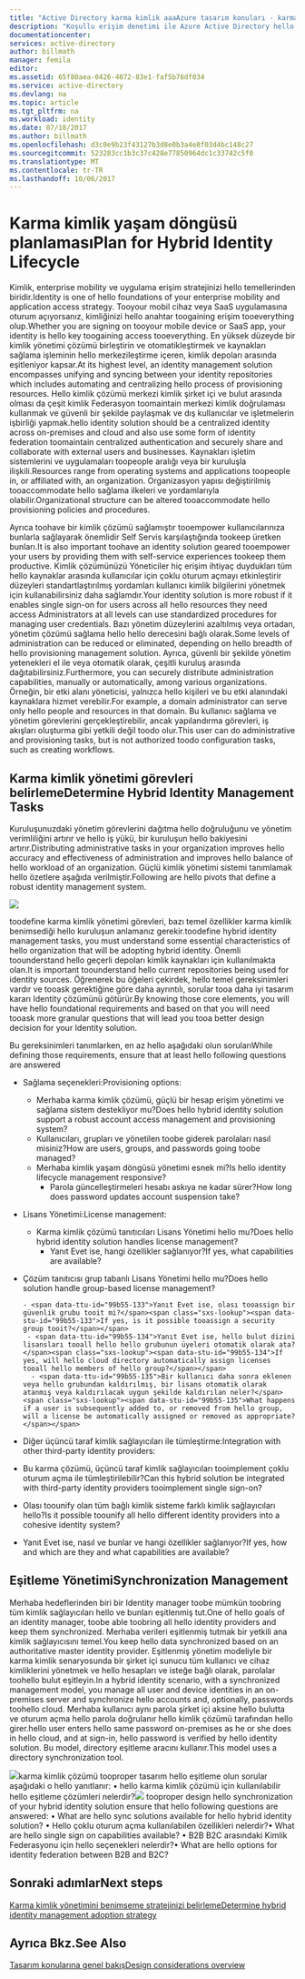 ```yaml
---
title: "Active Directory karma kimlik aaaAzure tasarım konuları - karma kimlik yönetimi görevleri belirlemek | Microsoft Docs"
description: "Koşullu erişim denetimi ile Azure Active Directory hello belirli koşullar hello kullanıcı kimlik doğrulaması ve erişim toohello uygulama izin vermeden önce çekme denetler. Bu koşullar sağlandığında hello kullanıcı kimlik doğrulaması ve erişim toohello uygulama izin verilir."
documentationcenter: 
services: active-directory
author: billmath
manager: femila
editor: 
ms.assetid: 65f80aea-0426-4072-83e1-faf5b76df034
ms.service: active-directory
ms.devlang: na
ms.topic: article
ms.tgt_pltfrm: na
ms.workload: identity
ms.date: 07/18/2017
ms.author: billmath
ms.openlocfilehash: d3c0e9b23f43127b3d8e0b3a4e8f03d4bc148c27
ms.sourcegitcommit: 523283cc1b3c37c428e77850964dc1c33742c5f0
ms.translationtype: MT
ms.contentlocale: tr-TR
ms.lasthandoff: 10/06/2017
---
```

# <a name="plan-for-hybrid-identity-lifecycle"></a><span data-ttu-id="99b55-104">Karma kimlik yaşam döngüsü planlaması</span><span class="sxs-lookup"><span data-stu-id="99b55-104">Plan for Hybrid Identity Lifecycle</span></span>
<span data-ttu-id="99b55-105">Kimlik, enterprise mobility ve uygulama erişim stratejinizi hello temellerinden biridir.</span><span class="sxs-lookup"><span data-stu-id="99b55-105">Identity is one of hello foundations of your enterprise mobility and application access strategy.</span></span> <span data-ttu-id="99b55-106">Tooyour mobil cihaz veya SaaS uygulamasına oturum açıyorsanız, kimliğinizi hello anahtar toogaining erişim tooeverything olup.</span><span class="sxs-lookup"><span data-stu-id="99b55-106">Whether you are signing on tooyour mobile device or SaaS app, your identity is hello key toogaining access tooeverything.</span></span> <span data-ttu-id="99b55-107">En yüksek düzeyde bir kimlik yönetimi çözümü birleştirin ve otomatikleştirmek ve kaynakları sağlama işleminin hello merkezileştirme içeren, kimlik depoları arasında eşitleniyor kapsar.</span><span class="sxs-lookup"><span data-stu-id="99b55-107">At its highest level, an identity management solution encompasses unifying and syncing between your identity repositories which includes automating and centralizing hello process of provisioning resources.</span></span> <span data-ttu-id="99b55-108">Hello kimlik çözümü merkezi kimlik şirket içi ve bulut arasında olması da çeşit kimlik Federasyon toomaintain merkezi kimlik doğrulaması kullanmak ve güvenli bir şekilde paylaşmak ve dış kullanıcılar ve işletmelerin işbirliği yapmak.</span><span class="sxs-lookup"><span data-stu-id="99b55-108">hello identity solution should be a centralized identity across on-premises and cloud and also use some form of identity federation toomaintain centralized authentication and securely share and collaborate with external users and businesses.</span></span> <span data-ttu-id="99b55-109">Kaynakları işletim sistemlerini ve uygulamaları toopeople aralığı veya bir kuruluşla ilişkili.</span><span class="sxs-lookup"><span data-stu-id="99b55-109">Resources range from operating systems and applications toopeople in, or affiliated with, an organization.</span></span> <span data-ttu-id="99b55-110">Organizasyon yapısı değiştirilmiş tooaccommodate hello sağlama ilkeleri ve yordamlarıyla olabilir.</span><span class="sxs-lookup"><span data-stu-id="99b55-110">Organizational structure can be altered tooaccommodate hello provisioning policies and procedures.</span></span>

<span data-ttu-id="99b55-111">Ayrıca toohave bir kimlik çözümü sağlamıştır tooempower kullanıcılarınıza bunlarla sağlayarak önemlidir Self Servis karşılaştığında tookeep üretken bunları.</span><span class="sxs-lookup"><span data-stu-id="99b55-111">It is also important toohave an identity solution geared tooempower your users by providing them with self-service experiences tookeep them productive.</span></span> <span data-ttu-id="99b55-112">Kimlik çözümünüzü Yöneticiler hiç erişim ihtiyaç duydukları tüm hello kaynaklar arasında kullanıcılar için çoklu oturum açmayı etkinleştirir düzeyleri standartlaştırılmış yordamları kullanıcı kimlik bilgilerini yönetmek için kullanabilirsiniz daha sağlamdır.</span><span class="sxs-lookup"><span data-stu-id="99b55-112">Your identity solution is more robust if it enables single sign-on for users across all hello resources they need access Administrators at all levels can use standardized procedures for managing user credentials.</span></span> <span data-ttu-id="99b55-113">Bazı yönetim düzeylerini azaltılmış veya ortadan, yönetim çözümü sağlama hello hello derecesini bağlı olarak.</span><span class="sxs-lookup"><span data-stu-id="99b55-113">Some levels of administration can be reduced or eliminated, depending on hello breadth of hello provisioning management solution.</span></span> <span data-ttu-id="99b55-114">Ayrıca, güvenli bir şekilde yönetim yetenekleri el ile veya otomatik olarak, çeşitli kuruluş arasında dağıtabilirsiniz.</span><span class="sxs-lookup"><span data-stu-id="99b55-114">Furthermore, you can securely distribute administration capabilities, manually or automatically, among various organizations.</span></span> <span data-ttu-id="99b55-115">Örneğin, bir etki alanı yöneticisi, yalnızca hello kişileri ve bu etki alanındaki kaynaklara hizmet verebilir.</span><span class="sxs-lookup"><span data-stu-id="99b55-115">For example, a domain administrator can serve only hello people and resources in that domain.</span></span> <span data-ttu-id="99b55-116">Bu kullanıcı sağlama ve yönetim görevlerini gerçekleştirebilir, ancak yapılandırma görevleri, iş akışları oluşturma gibi yetkili değil toodo olur.</span><span class="sxs-lookup"><span data-stu-id="99b55-116">This user can do administrative and provisioning tasks, but is not authorized toodo configuration tasks, such as creating workflows.</span></span>

## <a name="determine-hybrid-identity-management-tasks"></a><span data-ttu-id="99b55-117">Karma kimlik yönetimi görevleri belirleme</span><span class="sxs-lookup"><span data-stu-id="99b55-117">Determine Hybrid Identity Management Tasks</span></span>
<span data-ttu-id="99b55-118">Kuruluşunuzdaki yönetim görevlerini dağıtma hello doğruluğunu ve yönetim verimliliğini artırır ve hello iş yükü, bir kuruluşun hello bakiyesini artırır.</span><span class="sxs-lookup"><span data-stu-id="99b55-118">Distributing administrative tasks in your organization improves hello accuracy and effectiveness of administration and improves hello balance of hello workload of an organization.</span></span> <span data-ttu-id="99b55-119">Güçlü kimlik yönetimi sistemi tanımlamak hello özetlere aşağıda verilmiştir.</span><span class="sxs-lookup"><span data-stu-id="99b55-119">Following are hello pivots that define a robust identity management system.</span></span>

 ![](./media/hybrid-id-design-considerations/Identity_management_considerations.png)

<span data-ttu-id="99b55-120">toodefine karma kimlik yönetimi görevleri, bazı temel özellikler karma kimlik benimsediği hello kuruluşun anlamanız gerekir.</span><span class="sxs-lookup"><span data-stu-id="99b55-120">toodefine hybrid identity management tasks, you must understand some essential characteristics of hello organization that will be adopting hybrid identity.</span></span> <span data-ttu-id="99b55-121">Önemli toounderstand hello geçerli depoları kimlik kaynakları için kullanılmakta olan.</span><span class="sxs-lookup"><span data-stu-id="99b55-121">It is important toounderstand hello current repositories being used for identity sources.</span></span> <span data-ttu-id="99b55-122">Öğrenerek bu öğeleri çekirdek, hello temel gereksinimleri vardır ve tooask gerektiğine göre daha ayrıntılı, sorular tooa daha iyi tasarım kararı Identity çözümünü götürür.</span><span class="sxs-lookup"><span data-stu-id="99b55-122">By knowing those core elements, you will have hello foundational requirements and based on that you will need tooask more granular questions that will lead you tooa better design decision for your Identity solution.</span></span>  

<span data-ttu-id="99b55-123">Bu gereksinimleri tanımlarken, en az hello aşağıdaki olun soruları</span><span class="sxs-lookup"><span data-stu-id="99b55-123">While defining those requirements, ensure that at least hello following questions are answered</span></span>

* <span data-ttu-id="99b55-124">Sağlama seçenekleri:</span><span class="sxs-lookup"><span data-stu-id="99b55-124">Provisioning options:</span></span> 
  
  * <span data-ttu-id="99b55-125">Merhaba karma kimlik çözümü, güçlü bir hesap erişim yönetimi ve sağlama sistem destekliyor mu?</span><span class="sxs-lookup"><span data-stu-id="99b55-125">Does hello hybrid identity solution support a robust account access management and provisioning system?</span></span>
  * <span data-ttu-id="99b55-126">Kullanıcıları, grupları ve yönetilen toobe giderek parolaları nasıl misiniz?</span><span class="sxs-lookup"><span data-stu-id="99b55-126">How are users, groups, and passwords going toobe managed?</span></span>
  * <span data-ttu-id="99b55-127">Merhaba kimlik yaşam döngüsü yönetimi esnek mi?</span><span class="sxs-lookup"><span data-stu-id="99b55-127">Is hello identity lifecycle management responsive?</span></span> 
    * <span data-ttu-id="99b55-128">Parola güncelleştirmeleri hesabı askıya ne kadar sürer?</span><span class="sxs-lookup"><span data-stu-id="99b55-128">How long does password updates account suspension take?</span></span>
* <span data-ttu-id="99b55-129">Lisans Yönetimi:</span><span class="sxs-lookup"><span data-stu-id="99b55-129">License management:</span></span> 
  
  * <span data-ttu-id="99b55-130">Karma kimlik çözümü tanıtıcıları Lisans Yönetimi hello mu?</span><span class="sxs-lookup"><span data-stu-id="99b55-130">Does hello hybrid identity solution handles license management?</span></span>
    * <span data-ttu-id="99b55-131">Yanıt Evet ise, hangi özellikler sağlanıyor?</span><span class="sxs-lookup"><span data-stu-id="99b55-131">If yes, what capabilities are available?</span></span>
* <span data-ttu-id="99b55-132">Çözüm tanıtıcısı grup tabanlı Lisans Yönetimi hello mu?</span><span class="sxs-lookup"><span data-stu-id="99b55-132">Does hello solution handle group-based license management?</span></span> 
  
      - <span data-ttu-id="99b55-133">Yanıt Evet ise, olası tooassign bir güvenlik grubu tooit mi?</span><span class="sxs-lookup"><span data-stu-id="99b55-133">If yes, is it possible tooassign a security group tooit?</span></span> 
       - <span data-ttu-id="99b55-134">Yanıt Evet ise, hello bulut dizini lisansları tooall hello hello grubunun üyeleri otomatik olarak ata?</span><span class="sxs-lookup"><span data-stu-id="99b55-134">If yes, will hello cloud directory automatically assign licenses tooall hello members of hello group?</span></span> 
        - <span data-ttu-id="99b55-135">Bir kullanıcı daha sonra eklenen veya hello grubundan kaldırılmış, bir lisans otomatik olarak atanmış veya kaldırılacak uygun şekilde kaldırılan neler?</span><span class="sxs-lookup"><span data-stu-id="99b55-135">What happens if a user is subsequently added to, or removed from hello group, will a license be automatically assigned or removed as appropriate?</span></span> 
* <span data-ttu-id="99b55-136">Diğer üçüncü taraf kimlik sağlayıcıları ile tümleştirme:</span><span class="sxs-lookup"><span data-stu-id="99b55-136">Integration with other third-party identity providers:</span></span>
* <span data-ttu-id="99b55-137">Bu karma çözümü, üçüncü taraf kimlik sağlayıcıları tooimplement çoklu oturum açma ile tümleştirilebilir?</span><span class="sxs-lookup"><span data-stu-id="99b55-137">Can this hybrid solution be integrated with third-party identity providers tooimplement single sign-on?</span></span>
* <span data-ttu-id="99b55-138">Olası toounify olan tüm bağlı kimlik sisteme farklı kimlik sağlayıcıları hello?</span><span class="sxs-lookup"><span data-stu-id="99b55-138">Is it possible toounify all hello different identity providers into a cohesive identity system?</span></span>
* <span data-ttu-id="99b55-139">Yanıt Evet ise, nasıl ve bunlar ve hangi özellikler sağlanıyor?</span><span class="sxs-lookup"><span data-stu-id="99b55-139">If yes, how and which are they and what capabilities are available?</span></span>

## <a name="synchronization-management"></a><span data-ttu-id="99b55-140">Eşitleme Yönetimi</span><span class="sxs-lookup"><span data-stu-id="99b55-140">Synchronization Management</span></span>
<span data-ttu-id="99b55-141">Merhaba hedeflerinden biri bir Identity manager toobe mümkün toobring tüm kimlik sağlayıcıları hello ve bunları eşitlenmiş tut.</span><span class="sxs-lookup"><span data-stu-id="99b55-141">One of hello goals of an identity manager, toobe able toobring all hello identity providers and keep them synchronized.</span></span> <span data-ttu-id="99b55-142">Merhaba verileri eşitlenmiş tutmak bir yetkili ana kimlik sağlayıcısını temel.</span><span class="sxs-lookup"><span data-stu-id="99b55-142">You keep hello data synchronized based on an authoritative master identity provider.</span></span> <span data-ttu-id="99b55-143">Eşitlenmiş yönetim modeliyle bir karma kimlik senaryosunda bir şirket içi sunucu tüm kullanıcı ve cihaz kimliklerini yönetmek ve hello hesapları ve isteğe bağlı olarak, parolalar toohello bulut eşitleyin.</span><span class="sxs-lookup"><span data-stu-id="99b55-143">In a hybrid identity scenario, with a synchronized management model, you manage all user and device identities in an on-premises server and synchronize hello accounts and, optionally, passwords toohello cloud.</span></span> <span data-ttu-id="99b55-144">Merhaba kullanıcı aynı parola şirket içi aksine hello bulutta ve oturum açma hello parola doğrulanır hello kimlik çözümü tarafından hello girer.</span><span class="sxs-lookup"><span data-stu-id="99b55-144">hello user enters hello same password on-premises as he or she does in hello cloud, and at sign-in, hello password is verified by hello identity solution.</span></span> <span data-ttu-id="99b55-145">Bu model, directory eşitleme aracını kullanır.</span><span class="sxs-lookup"><span data-stu-id="99b55-145">This model uses a directory synchronization tool.</span></span>

<span data-ttu-id="99b55-146">![](./media/hybrid-id-design-considerations/Directory_synchronization.png)karma kimlik çözümü tooproper tasarım hello eşitleme olun sorular aşağıdaki o hello yanıtlanır: • hello karma kimlik çözümü için kullanılabilir hello eşitleme çözümleri nelerdir?</span><span class="sxs-lookup"><span data-stu-id="99b55-146">![](./media/hybrid-id-design-considerations/Directory_synchronization.png) tooproper design hello synchronization of your hybrid identity solution ensure that hello following questions are answered: •    What are hello sync solutions available for hello hybrid identity solution?</span></span>
<span data-ttu-id="99b55-147">• Hello çoklu oturum açma kullanılabilen özellikleri nelerdir?</span><span class="sxs-lookup"><span data-stu-id="99b55-147">•    What are hello single sign on capabilities available?</span></span>
<span data-ttu-id="99b55-148">• B2B B2C arasındaki Kimlik Federasyonu için hello seçenekleri nelerdir?</span><span class="sxs-lookup"><span data-stu-id="99b55-148">•    What are hello options for identity federation between B2B and B2C?</span></span>

## <a name="next-steps"></a><span data-ttu-id="99b55-149">Sonraki adımlar</span><span class="sxs-lookup"><span data-stu-id="99b55-149">Next steps</span></span>
[<span data-ttu-id="99b55-150">Karma kimlik yönetimini benimseme stratejinizi belirleme</span><span class="sxs-lookup"><span data-stu-id="99b55-150">Determine hybrid identity management adoption strategy</span></span>](active-directory-hybrid-identity-design-considerations-lifecycle-adoption-strategy.md)

## <a name="see-also"></a><span data-ttu-id="99b55-151">Ayrıca Bkz.</span><span class="sxs-lookup"><span data-stu-id="99b55-151">See Also</span></span>
[<span data-ttu-id="99b55-152">Tasarım konularına genel bakış</span><span class="sxs-lookup"><span data-stu-id="99b55-152">Design considerations overview</span></span>](active-directory-hybrid-identity-design-considerations-overview.md)

